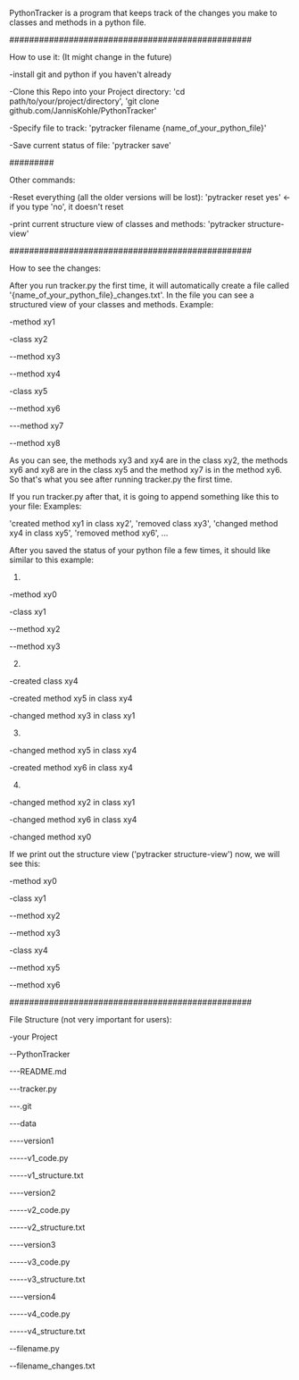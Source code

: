 PythonTracker is a program that keeps track of the changes you make to classes and methods in a python file.

#################################################

How to use it: (It might change in the future)

-install git and python if you haven't already

-Clone this Repo into your Project directory:
'cd path/to/your/project/directory',
'git clone github.com/JannisKohle/PythonTracker'

-Specify file to track: 'pytracker filename {name_of_your_python_file}'

-Save current status of file: 'pytracker save'

#########

Other commands:

-Reset everything (all the older versions will be lost): 'pytracker reset yes' <- if you type 'no', it doesn't reset

-print current structure view of classes and methods: 'pytracker structure-view'

#################################################

How to see the changes:

After you run tracker.py the first time, it will automatically create a file called '{name_of_your_python_file}_changes.txt'.
In the file you can see a structured view of your classes and methods. Example:

-method xy1

-class xy2

--method xy3

--method xy4

-class xy5

--method xy6

---method xy7

--method xy8

As you can see, the methods xy3 and xy4 are in the class xy2, the methods xy6 and xy8 are in the class xy5
and the method xy7 is in the method xy6. So that's what you see after running tracker.py the first time.

If you run tracker.py after that, it is going to append something like this to your file:
Examples:

'created method xy1 in class xy2', 'removed class xy3', 'changed method xy4 in class xy5', 'removed method xy6', ...

After you saved the status of your python file a few times, it should like similar to this example:

1.

-method xy0

-class xy1

--method xy2

--method xy3

2.

-created class xy4

-created method xy5 in class xy4

-changed method xy3 in class xy1

3.

-changed method xy5 in class xy4

-created method xy6 in class xy4

4.

-changed method xy2 in class xy1

-changed method xy6 in class xy4

-changed method xy0

If we print out the structure view ('pytracker structure-view') now, we will see this:

-method xy0

-class xy1

--method xy2

--method xy3

-class xy4

--method xy5

--method xy6

#################################################

File Structure (not very important for users):

-your Project

--PythonTracker

---README.md

---tracker.py

---.git

---data

----version1

-----v1_code.py

-----v1_structure.txt

----version2

-----v2_code.py

-----v2_structure.txt

----version3

-----v3_code.py

-----v3_structure.txt

----version4

-----v4_code.py

-----v4_structure.txt

--filename.py

--filename_changes.txt
